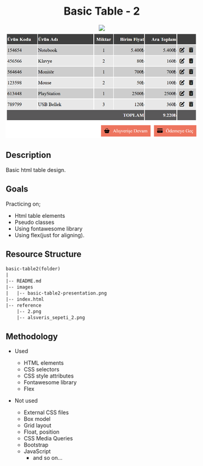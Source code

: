 <div align=center>
	<h1>Basic Table - 2</h1>
</div>

<div align="center">
	<a href="https://testerdoe.github.io/html-css-main-repo-test/basic-table2/">
		<img src="https://img.shields.io/badge/live-%23.svg?&style=for-the-badge&logo=www&logoColor=white%22&color=black">
	</a>
	<br>
	<img src="./images/basic-table2-presentation.png"/>
</div>

## Description

Basic html table design. 

## Goals

Practicing on;
 
* Html table elements 
* Pseudo classes
* Using fontawesome library
* Using flex(just for aligning).


## Resource Structure 

```
basic-table2(folder)
|
|-- README.md
|-- images
|   |-- basic-table2-presentation.png
|-- index.html
|-- reference
    |-- 2.png
    |-- alsveris_sepeti_2.png
```


## Methodology

* Used

	* HTML elements
	* CSS selectors
	* CSS style attributes
	* Fontawesome library
	* Flex

* Not used

	* External CSS files
	* Box model
	* Grid layout
	* Float, position
	* CSS Media Queries
	* Bootstrap
	* JavaScript
		* and so on...


